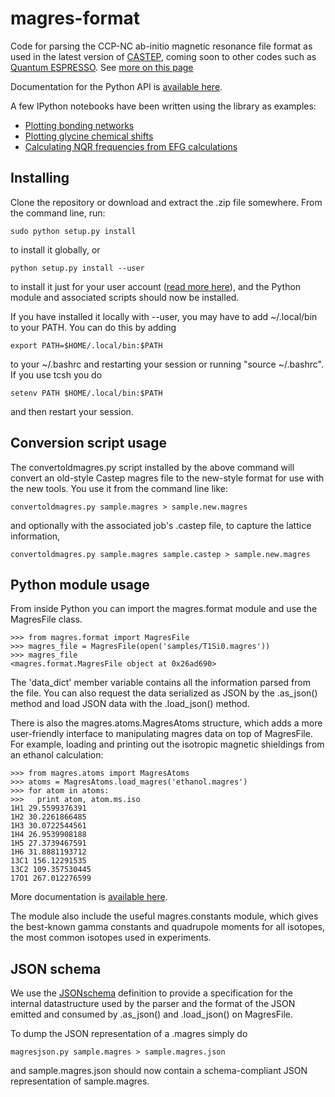 magres-format
=============

Code for parsing the CCP-NC ab-initio magnetic resonance file format as used in the latest version of [CASTEP](http://www.castep.org), coming soon to other codes such as [Quantum ESPRESSO](http://www.quantum-espresso.org). See [more on this page](http://www.ccpnc.ac.uk/pmwiki.php/CCPNC/Fileformat)

Documentation for the Python API is [available here](http://tfgg.github.io/magres-format/build/html/).

A few IPython notebooks have been written using the library as examples:

 * [Plotting bonding networks](http://nbviewer.ipython.org/7203658)
 * [Plotting glycine chemical shifts](http://nbviewer.ipython.org/6699984)
 * [Calculating NQR frequencies from EFG calculations](http://nbviewer.ipython.org/7548650)

Installing
----------

Clone the repository or download and extract the .zip file somewhere. From the command line, run:

    sudo python setup.py install
    
to install it globally, or

    python setup.py install --user
    
to install it just for your user account ([read more here](http://docs.python.org/2/install/#alternate-installation)), and the Python module and associated scripts should now be installed.

If you have installed it locally with --user, you may have to add ~/.local/bin to your PATH. You can do this by adding

    export PATH=$HOME/.local/bin:$PATH
    
to your ~/.bashrc and restarting your session or running "source ~/.bashrc". If you use tcsh you do

    setenv PATH $HOME/.local/bin:$PATH
    
and then restart your session.

Conversion script usage
-----------------------

The convertoldmagres.py script installed by the above command will convert an old-style Castep magres file to
the new-style format for use with the new tools. You use it from the command line like:

    convertoldmagres.py sample.magres > sample.new.magres

and optionally with the associated job's .castep file, to capture the lattice information,

    convertoldmagres.py sample.magres sample.castep > sample.new.magres

Python module usage
-------------------

From inside Python you can import the magres.format module and use the MagresFile class.


    >>> from magres.format import MagresFile
    >>> magres_file = MagresFile(open('samples/T1Si0.magres'))
    >>> magres_file
    <magres.format.MagresFile object at 0x26ad690>

The 'data_dict' member variable contains all the information parsed from the file. You can also request the data
serialized as JSON by the .as_json() method and load JSON data with the .load_json() method.

There is also the magres.atoms.MagresAtoms structure, which adds a more user-friendly interface to manipulating magres data on
top of MagresFile. For example, loading and printing out the isotropic magnetic shieldings from an ethanol calculation:

    >>> from magres.atoms import MagresAtoms
    >>> atoms = MagresAtoms.load_magres('ethanol.magres')
    >>> for atom in atoms:
    >>>   print atom, atom.ms.iso
    1H1 29.5599376391
    1H2 30.2261866485
    1H3 30.0722544561
    1H4 26.9539908188
    1H5 27.3739467591
    1H6 31.8881193712
    13C1 156.12291535
    13C2 109.357530445
    17O1 267.012276599

More documentation is [available here](http://tfgg.github.io/magres-format/build/html/).

The module also include the useful magres.constants module, which gives the best-known gamma constants and quadrupole 
moments for all isotopes, the most common isotopes used in experiments.

JSON schema
-----------

We use the [JSONschema](http://json-schema.org/) definition to provide a specification for the internal datastructure used by the parser and the format of the JSON emitted and consumed by .as_json() and .load_json() on MagresFile.

To dump the JSON representation of a .magres simply do

    magresjson.py sample.magres > sample.magres.json

and sample.magres.json should now contain a schema-compliant JSON representation of sample.magres.
